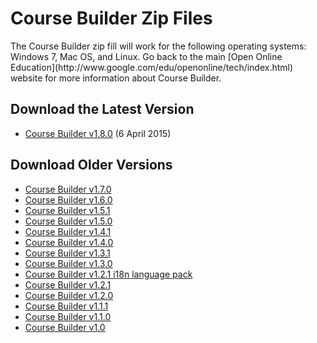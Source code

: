 <h1>Course Builder Zip Files</h1>
The Course Builder zip fill will work for the following operating systems: Windows 7, Mac OS, and Linux. Go back to the main [Open Online Education](http://www.google.com/edu/openonline/tech/index.html) website for more information about Course Builder.

## Download the Latest Version ##

  * <a href='https://github.com/google/coursebuilder-releases/blob/master/coursebuilder_1.8.0_20150402_193250.zip?raw=true'>Course Builder v1.8.0</a> (6 April 2015)

## Download Older Versions ##

  * <a href='http://releases.course-builder.googlecode.com/git/coursebuilder_1.7.0_20141010_113410.zip'>Course Builder v1.7.0</a>
  * <a href='http://releases.course-builder.googlecode.com/git/coursebuilder_1.6.0_20140221_144131.zip'>Course Builder v1.6.0</a>
  * [Course Builder v1.5.1](https://code.google.com/p/course-builder/downloads/detail?name=coursebuilder_20130814_214936.zip&can=2&q=#makechanges)
  * [Course Builder v1.5.0](https://code.google.com/p/course-builder/downloads/detail?name=coursebuilder_20130628_182846.zip&can=2&q=#makechanges)
  * [Course Builder v1.4.1](https://code.google.com/p/course-builder/downloads/detail?name=coursebuilder_20130517_131222.zip&can=2&q=#makechanges)
  * [Course Builder v1.4.0](https://code.google.com/p/course-builder/downloads/detail?name=coursebuilder_20130507_203946.zip&can=2&q=#makechanges)
  * [Course Builder v1.3.1](https://code.google.com/p/course-builder/downloads/detail?name=coursebuilder_20130321_085746.zip&can=2&q=#makechanges)
  * [Course Builder v1.3.0](https://code.google.com/p/course-builder/downloads/detail?name=coursebuilder_20130308_124152.zip&can=2&q=#makechanges)
  * [Course Builder v1.2.1 i18n language pack](https://code.google.com/p/course-builder/downloads/detail?name=coursebuilder-i18n-1.2.1.zip&can=2&q=#makechanges)
  * [Course Builder v1.2.1](https://code.google.com/p/course-builder/downloads/detail?name=coursebuilder_20130128_101110.zip&can=2&q=#makechanges)
  * [Course Builder v1.2.0](https://code.google.com/p/course-builder/downloads/detail?name=coursebuilder_20130117_153916.zip&can=2&q=#makechanges)
  * [Course Builder v1.1.1](https://code.google.com/p/course-builder/downloads/detail?name=coursebuilder_20121203_175926.zip&can=2&q=#makechanges)
  * [Course Builder v1.1.0](https://code.google.com/p/course-builder/downloads/detail?name=coursebuilder_20121130_113708.zip&can=2&q=#makechanges)
  * [Course Builder v1.0](https://code.google.com/p/course-builder/downloads/detail?name=coursebuilder_20120910_155150.zip&can=2&q=#makechanges)